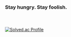 ### Stay hungry. Stay foolish.<br/><br/><br/>
[![Solved.ac Profile](http://mazassumnida.wtf/api/v2/generate_badge?boj=allnstar)](https://solved.ac/allnstar)<br/>  
